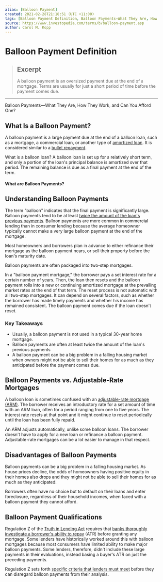 ```yaml
---
alias: [Balloon Payment]
created: 2021-02-28T21:18:51 (UTC +11:00)
tags: [Balloon Payment Definition, Balloon Payments—What They Are, How They Work, and Can You Afford One?]
source: https://www.investopedia.com/terms/b/balloon-payment.asp
author: Carol M. Kopp
---
```


# Balloon Payment Definition

> ## Excerpt
> A balloon payment is an oversized payment due at the end of a mortgage. Terms are usually for just a short period of time before the payment comes due.

---

Balloon Payments—What They Are, How They Work, and Can You Afford One?
## What Is a Balloon Payment?

A balloon payment is a large payment due at the end of a balloon loan, such as a mortgage, a commercial loan, or another type of [amortized loan](https://www.investopedia.com/terms/a/amortized_loan.asp). It is considered similar to a [bullet repayment](https://www.investopedia.com/terms/b/bulletrepayment.asp).

What is a balloon loan? A balloon loan is set up for a relatively short term, and only a portion of the loan's principal balance is amortized over that period. The remaining balance is due as a final payment at the end of the term.

#### What are Balloon Payments?

## Understanding Balloon Payments

The term "balloon" indicates that the final payment is significantly large. Balloon payments tend to be at least [twice the amount of the loan's previous payments](https://www.consumerfinance.gov/ask-cfpb/what-is-a-balloon-payment-when-is-one-allowed-en-104/). Balloon payments are more common in commercial lending than in consumer lending because the average homeowner typically cannot make a very large balloon payment at the end of the mortgage.

Most homeowners and borrowers plan in advance to either refinance their mortgage as the balloon payment nears, or sell their property before the loan's maturity date.

Balloon payments are often packaged into two-step mortgages.

In a "balloon payment mortgage," the borrower pays a set interest rate for a certain number of years. Then, the loan then resets and the balloon payment rolls into a new or continuing amortized mortgage at the prevailing market rates at the end of that term. The reset process is not automatic with all two-step mortgages. It can depend on several factors, such as whether the borrower has made timely payments and whether his income has remained consistent. The balloon payment comes due if the loan doesn't reset.

### Key Takeaways

-   Usually, a balloon payment is not used in a typical 30-year home mortgage.
-   Balloon payments are often at least twice the amount of the loan's previous payments
-   A balloon payment can be a big problem in a falling housing market when owners might not be able to sell their homes for as much as they anticipated before the payment comes due.

## Balloon Payments vs. Adjustable-Rate Mortgages

A balloon loan is sometimes confused with an [adjustable-rate mortgage (ARM)](https://www.investopedia.com/terms/a/arm.asp). The borrower receives an introductory rate for a set amount of time with an ARM loan, often for a period ranging from one to five years. The interest rate resets at that point and it might continue to reset periodically until the loan has been fully repaid.

An ARM adjusts automatically, unlike some balloon loans. The borrower doesn't have to apply for a new loan or refinance a balloon payment. Adjustable-rate mortgages can be a lot easier to manage in that respect.

## Disadvantages of Balloon Payments

Balloon payments can be a big problem in a falling housing market. As house prices decline, the odds of homeowners having positive equity in their homes also drops and they might not be able to sell their homes for as much as they anticipated.

Borrowers often have no choice but to default on their loans and enter foreclosure, regardless of their household incomes, when faced with a balloon payment they cannot afford.

## Balloon Payment Qualifications

Regulation Z of the [Truth in Lending Act](https://www.investopedia.com/terms/t/tila.asp) requires that [banks thoroughly investigate a borrower's ability to repay](https://www.minneapolisfed.org/publications/banking-in-the-ninth/mortgage-loans-with-balloon-payments) (ATR) before granting any mortgage. Some lenders have historically worked around this with balloon mortgages because most consumers have limited ability to make major balloon payments. Some lenders, therefore, didn't include these large payments in their evaluations, instead basing a buyer's ATR on just the preceding payments.

Regulation Z sets forth [specific criteria that lenders must meet](https://www.federalreserve.gov/boarddocs/caletters/2009/0912/caltr0912.htm) before they can disregard balloon payments from their analysis.

